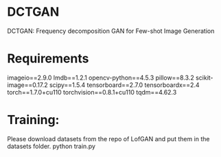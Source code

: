# DCTGAN
DCTGAN: Frequency decomposition GAN for Few-shot Image Generation
# Requirements
imageio==2.9.0
lmdb==1.2.1
opencv-python==4.5.3
pillow==8.3.2
scikit-image==0.17.2
scipy==1.5.4
tensorboard==2.7.0
tensorboardx==2.4
torch==1.7.0+cu110
torchvision==0.8.1+cu110
tqdm==4.62.3
# Training:
Please download datasets from the repo of LofGAN and put them in the datasets folder.
python train.py 
